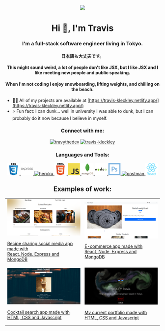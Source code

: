 <div align="center">
<img src = "https://travis-kleckley.netlify.app/logo-small3.png" />
</div>

<h1 align="center">Hi 👋, I'm Travis</h1>
<h3 align="center">I'm a full-stack software engineer living in Tokyo.</h3>
<h4 align="center">日本語も大丈夫です。</h4>
<h4 align="center">This might sound weird, a lot of people don't like JSX, but I like JSX and I like meeting new people and public speaking.</h4>
<h4 align="center">When I'm not coding I enjoy snowboarding, lifting weights, and chilling on the beach.</h4>

- 👨‍💻 All of my projects are available at [https://travis-kleckley.netlify.app/](https://travis-kleckley.netlify.app/)
- ⚡ Fun fact: I can dunk... well in university I was able to dunk, but I can probably do it now because I believe in myself.



<h3 align="center">Connect with me:</h3>
<p align="center">
<a href="https://twitter.com/travythedev" target="blank"><img align="center" src="https://raw.githubusercontent.com/rahuldkjain/github-profile-readme-generator/master/src/images/icons/Social/twitter.svg" alt="travythedev" height="30" width="40" /></a>
<a href="https://linkedin.com/in/travis-kleckley" target="blank"><img align="center" src="https://raw.githubusercontent.com/rahuldkjain/github-profile-readme-generator/master/src/images/icons/Social/linked-in-alt.svg" alt="travis-kleckley" height="30" width="40" /></a>
</p>

<h3 align="center">Languages and Tools:</h3>
<p align="center"> <a href="https://www.w3schools.com/css/" target="_blank" rel="noreferrer"> <img src="https://raw.githubusercontent.com/devicons/devicon/master/icons/css3/css3-original-wordmark.svg" alt="css3" width="40" height="40"/> </a> <a href="https://expressjs.com" target="_blank" rel="noreferrer"> <img src="https://raw.githubusercontent.com/devicons/devicon/master/icons/express/express-original-wordmark.svg" alt="express" width="40" height="40"/> </a> <a href="https://heroku.com" target="_blank" rel="noreferrer"> <img src="https://www.vectorlogo.zone/logos/heroku/heroku-icon.svg" alt="heroku" width="40" height="40"/> </a> <a href="https://www.w3.org/html/" target="_blank" rel="noreferrer"> <img src="https://raw.githubusercontent.com/devicons/devicon/master/icons/html5/html5-original-wordmark.svg" alt="html5" width="40" height="40"/> </a> <a href="https://developer.mozilla.org/en-US/docs/Web/JavaScript" target="_blank" rel="noreferrer"> <img src="https://raw.githubusercontent.com/devicons/devicon/master/icons/javascript/javascript-original.svg" alt="javascript" width="40" height="40"/> </a> <a href="https://www.mongodb.com/" target="_blank" rel="noreferrer"> <img src="https://raw.githubusercontent.com/devicons/devicon/master/icons/mongodb/mongodb-original-wordmark.svg" alt="mongodb" width="40" height="40"/> </a> <a href="https://nodejs.org" target="_blank" rel="noreferrer"> <img src="https://raw.githubusercontent.com/devicons/devicon/master/icons/nodejs/nodejs-original-wordmark.svg" alt="nodejs" width="40" height="40"/> </a> <a href="https://www.photoshop.com/en" target="_blank" rel="noreferrer"> <img src="https://raw.githubusercontent.com/devicons/devicon/master/icons/photoshop/photoshop-line.svg" alt="photoshop" width="40" height="40"/> </a> <a href="https://postman.com" target="_blank" rel="noreferrer"> <img src="https://www.vectorlogo.zone/logos/getpostman/getpostman-icon.svg" alt="postman" width="40" height="40"/> </a> <a href="https://reactjs.org/" target="_blank" rel="noreferrer"> <img src="https://raw.githubusercontent.com/devicons/devicon/master/icons/react/react-original-wordmark.svg" alt="react" width="40" height="40"/> </a> </p>

<h2 align="center">Examples of work:</h2>
<div align="center">
<table><tr>
    <td>
      <a href ="https://github.com/TravyTheDev/open-recipe"> 
      <img width="300px" src ="https://github.com/TravyTheDev/TravyTheDev/blob/main/recipe-screenshot3a.png?raw=true" />
      <p>Recipe sharing social media app made with <br> React, Node, Express and MongoDB</p></a>
    </td>
    <td>
      <a href ="https://github.com/TravyTheDev/gym-depot">
      <img width="300px"  src ="https://github.com/TravyTheDev/TravyTheDev/blob/main/gym-depot-screenshot2.png?raw=true" />
      <p>E-commerce app made with <br> React, Node, Express and MongoDB</p></a>
    </td>
    <tr>
    <td>
    <a href= "https://github.com/TravyTheDev/Cocktail-recipe-app">
    <img width="300px"  src ="https://github.com/TravyTheDev/TravyTheDev/blob/main/cocktailscreenshot2.png?raw=true" />
    <p>Cocktail search app made with <br> HTML, CSS and Javascript</p></a>
    </td>
    <td>
    <a href= "https://travis-kleckley.netlify.app">
    <img width="300px"  src ="https://github.com/TravyTheDev/TravyTheDev/blob/main/portfolio-screenshot2.png?raw=true" />
    <p>My current portfolio made with <br> HTML, CSS and Javascript</p></a>
    </td>
</td></tr></table>

</div>
